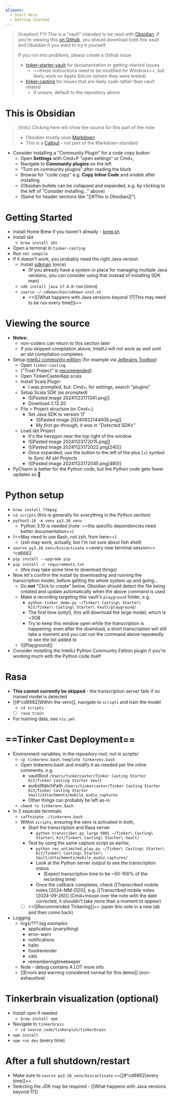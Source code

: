 ```yaml
---
aliases:
  - Start Here
  - Getting Started
---
```


> [!caution] FYI
> This is a "vault" intended to be read with [Obsidian](https://obsidian.md/). If you're viewing this [on Github](https://github.com/micseydel/tinker-starter-vault), you should download both this vault and Obsidian if you want to try it yourself.
> 
> If you run into problems, please create a Github issue
> - [tinker-starter-vault](https://github.com/micseydel/tinker-starter-vault/issues) for documentation or getting-started issues
> 	- ==these instructions need to be modified for Windows==, but likely work on Apple Silicon (where they were tested)
> - [tinker-casting](https://github.com/micseydel/tinker-casting/issues) for issues that are likely code rather than vault related
> 	- if unsure, default to the repository above

# This is Obsidian

> [!info] Clicking here will show the source for this part of the note
> - Obsidian mostly uses [Markdown](https://en.wikipedia.org/wiki/Markdown)
> - This is a [Callout](https://help.obsidian.md/Editing+and+formatting/Callouts) - not part of the Markdown standard

- Consider installing a "Community Plugin" for a code copy button
	- Open **Settings** with Cmd+P "open settings" or Cmd+,
	- Navigate to **Community plugins** on the left
	- "Turn on community plugins" after reading the blurb
	- Browse for "code copy" e.g. **Copy Inline Code** and *enable* after installing
	- (Obsidian bullets can be collapsed and expanded, e.g. by clicking to the left of "Consider installing..." above)
	- (Same for header sections like "[[#This is Obsidian]]")

# Getting Started

- Install Home Brew if you haven't already - [brew.sh](https://brew.sh)
- Install sbt
	- `brew install sbt`
- Open a terminal in `tinker-casting`
- Run `sbt compile`
- If it doesn't work, you probably need the right Java version
	- Install [sdkman](https://sdkman.io/) (once)
		- (If you already have a system in place for managing multiple Java versions, you can consider using that instead of installing SDK man)
	- `sdk install java 17.0.0-tem` (once)
	- `source ~/.sdkman/bin/sdkman-init.sh`
		- ==([[What happens with Java versions beyond 17|This may need to be run every time]])==

# Viewing the source

- **Notes:**
	- non-coders can return to this section later
	- if you skipped compilation above, IntelliJ will not work as well until an sbt compilation completes
- Setup [IntelliJ community edition](https://www.jetbrains.com/idea/download/?section=mac) (for example via [Jetbrains Toolbox](https://www.jetbrains.com/toolbox-app/))
	- Open `tinker-casting`
	- ("Trust Project" is [recommended](https://www.jetbrains.com/help/idea/2024.2/project-security.html?Project_security))
	- Open TinkerCasterApp.scala
	- Install Scala Plugin
		- I was prompted, but: Cmd+, for settings, search "plugins"
	- Setup Scala SDK (as prompted)
		- ![[Pasted image 20241123171341.png]]
		- Download 2.12.20
	- File > Project structure (or Cmd+;)
		- Set Java SDK to version 17
			- ![[Pasted image 20240922144608.png]]
			- *My first go-through, it was in "Detected SDKs"*
	- Load sbt Project
		- It's the hexagon near the top right of the window
		- ![[Pasted image 20241123172015.png]]
		- ![[Pasted image 20241123172022.png|240]]
		- Once expanded, use the button to the left of the plus (+) symbol to *Sync All sbt Projects*
		- ![[Pasted image 20241123172045.png|480]]
- PyCharm is better for the Python code, but the Python code gets fewer updates so 🤷

# Python setup

- `brew install ffmpeg`
- `cd scripts` (this is generally for everything in the Python section)
- `python3.10 -m venv py3.10_venv`
	- Python 3.10 is needed (note: ==the specific dependencies need better documentation==)
- (==May need to use Bash, not zsh, from here==)
	- (zsh may work, actually, but I'm not sure about fish shell)
- `source py3.10_venv/bin/activate` ==every new terminal session== ^cd6662
- `pip install --upgrade pip`
- `pip install -r requirements.txt`
	- (this may take some time to download things)
- Now let's confirm the install by downloading and running the transcription model, before getting the whole system up and going...
	- Do ***not*** "Click to create" below, Obsidian should detect the file being created and update automatically when the above command is used
	- Make a recording targeting this vault's `playground` folder, e.g.
		- `python tinker_demo.py ~/Tinker\ Casting\ Starter\ Kit/Tinker\ Casting\ Starter\ Vault/playground/`
		- The first time (only!), this will download the large model, which is ~3GB
		- Try to keep this window open while the transcription is happening; even after the download, a short transcription will still take a moment and you can run the command above repeatedly to see the list added to
	- ![[Playground]]
- Consider installing the IntelliJ Python Community Edition plugin if you're working much with the Python code itself

# Rasa

- **This cannot currently be skipped** - the transcription server fails if no trained model is detected
- [[#^cd6662|Within the venv]], navigate to `scripts` and train the model
	- `cd scripts`
	- [ ] `rasa train`
- For training data, see `nlu.yml`

# ==Tinker Cast Deployment==

- Environment variables; in the repository root, not in scripts/
	- `cp tinkerenv.bash.template tinkerenv.bash`
	- Open tinkerenv.bash and modify it as-needed per the inline comments, e.g.
		- vaultRoot `/Users/tinkercaster/Tinker Casting Starter Kit/Tinker Casting Starter Vault`
		- audioWatchPath `/Users/tinkercaster/Tinker Casting Starter Kit/Tinker Casting Starter Vault/attachments/mobile_audio_captures`
		- Other things can probably be left as-is
	- `chmod +x tinkerenv.bash`
- In 3 separate terminals
	- `caffeinate ./tinkerenv.bash`
	- Within `scripts`, ensuring the venv is activated in both,
		- Start the transcription and Rasa server
			- `python transcriber.py large 5001 ~/Tinker\ Casting\ Starter\ Kit/Tinker\ Casting\ Starter\ Vault/`
		- Test by using the same capture script as earlier,
			- `python rec_unlimited_play.py ~/Tinker\ Casting\ Starter\ Kit/Tinker\ Casting\ Starter\ Vault/attachments/mobile_audio_captures/`
			- Look at the Python server output to see the transcription status
				- (Expect transcription time to be ~50-100% of the recording time)
			- Once the callback completes, check [[Transcribed mobile notes (2024-MM-DD)]], e.g. [[Transcribed mobile notes (2024-09-26)]] (Cmd+mouse over the note with the date corrected, it shouldn't take more than a moment to appear)
		- [ ] ==[[Recommended Tinkering]]== (open this note in a new tab and then come back)
- Logging
	- logs/???.log *examples*
		- application (*everything*)
		- error-warn
		- notifications
		- halto
		- foodreminder
		- cats
		- rememberingtimekeeper
	- Note - debug contains A LOT more info
	- [[Errors and warning considered normal for this demo]] (non-exhaustive)


# Tinkerbrain visualization (optional)

- Install npm if needed
	- `brew install npm`
- Navigate to `tinkerbrain`
	- `cd source_code/tinkerplot/tinkerbrain`
- `npm install`
- `npm run dev` (every time)

# After a full shutdown/restart

- Make sure to `source py3.10_venv/bin/activate` ==[[#^cd6662|every time]]==
- Selecting the JDK may be required - [[What happens with Java versions beyond 17]]
